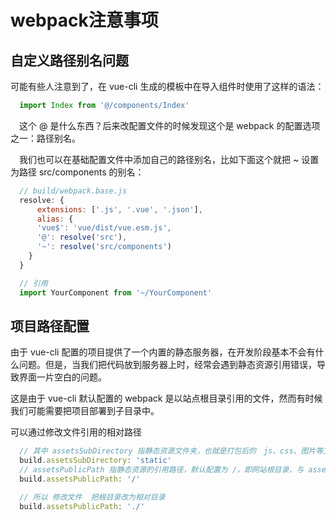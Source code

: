 #   webpack注意事项

##  自定义路径别名问题

可能有些人注意到了，在 vue-cli 生成的模板中在导入组件时使用了这样的语法：

``` javascript
  import Index from '@/components/Index'
```

　这个 @ 是什么东西？后来改配置文件的时候发现这个是 webpack 的配置选项之一：路径别名。

　我们也可以在基础配置文件中添加自己的路径别名，比如下面这个就把 ~ 设置为路径 src/components 的别名：

``` javascript
  // build/webpack.base.js
  resolve: {
      extensions: ['.js', '.vue', '.json'],
      alias: {
      'vue$': 'vue/dist/vue.esm.js',
      '@': resolve('src'),
      '~': resolve('src/components')
    }
  }

  // 引用
  import YourComponent from '~/YourComponent'
```

##  项目路径配置
  
由于 vue-cli 配置的项目提供了一个内置的静态服务器，在开发阶段基本不会有什么问题。但是，当我们把代码放到服务器上时，经常会遇到静态资源引用错误，导致界面一片空白的问题。

这是由于 vue-cli 默认配置的 webpack 是以站点根目录引用的文件，然而有时候我们可能需要把项目部署到子目录中。

可以通过修改文件引用的相对路径

``` javascript
  // 其中 assetsSubDirectory 指静态资源文件夹，也就是打包后的　js、css、图片等文件所放置的文件夹，这个默认一般不会有问题。
  build.assetsSubDirectory: 'static'
  // assetsPublicPath 指静态资源的引用路径，默认配置为 /，即网站根目录，与 assetsSubDirectory 组合起来就是完整的静态资源引用路径 /static
  build.assetsPublicPath: '/'

  // 所以 修改文件  把根目录改为相对目录
  build.assetsPublicPath: './'
  
```

